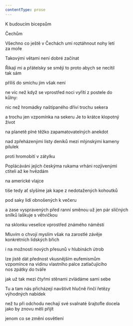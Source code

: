 ```yaml
---
contentType: prose
---
```


K budoucím bicepsům

Čechům

Všechno co ještě v Čechách umí roztáhnout nohy letí  
za moře

Takovými větami není dobré začínat

Říkají mi a přátelsky se smějí to proto abych se necítil  
tak sám

příliš do smíchu jim však není

ne víc než když se vprostřed noci vyřítí z postele do  
kůlny:

nic než hromádky naštípaného dříví trochu sekera

a trochu jen vzpomínka na sekeru Je to krátce klopotný  
život

na planetě plné těžko zapamatovatelných anekdot

nad zpřeházenými listy deníků mezi mlýnskými kameny  
pilulek

proti hromobití v zátylku

Poplácáváni jejich českýma rukama vrháni rozjívenými  
ctiteli až ke hvězdám

na americké vlajce

tiše tedy ať slyšíme jak kape z nedotažených kohoutků

pod saky lidí obnošených k večeru

a zase vyspravených před ranní směnou už jen pár sličných  
snílků laškuje s větvičkou

na sklonku veselice vprostřed známého náměstí

Mluvím o chvojí myslím však na zarostlé závěje  
konkrétních lidských břich

i na možnosti nových přesunů v hlubinách útrob

lze jistě dát přednost vkusnějším eufemismům  
vzpomínce na vidinu vlastního palce zatlačujícího  
nos zpátky do tváře

jak už tak mezi čtyřmi stěnami zvládáme sami sebe

Tu a tam nás přicházejí navštívit hlučně řinčí řetězy  
výhodných nabídek

než tu při odchodu nechají své svalnaté šrajtofle docela  
jako by znovu měli přijít

jenom co se změní osvětlení

